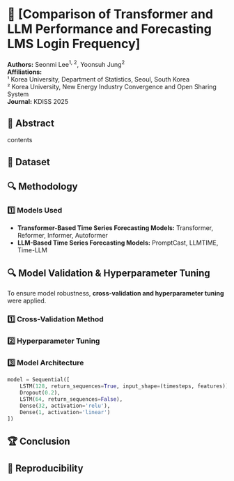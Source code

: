 # 📄 [Comparison of Transformer and LLM Performance and Forecasting LMS Login Frequency]
**Authors:** Seonmi Lee<sup>1, 2</sup>, Yoonsuh Jung<sup>2</sup>  
**Affiliations:**  
¹ Korea University, Department of Statistics, Seoul, South Korea  
² Korea University, New Energy Industry Convergence and Open Sharing System  
**Journal:** KDISS 2025

## 📌 Abstract
contents

## 📂 Dataset

## 🔍 Methodology
### **1️⃣ Models Used**
- **Transformer-Based Time Series Forecasting Models:** Transformer, Reformer, Informer, Autoformer
- **LLM-Based Time Series Forecasting Models:** PromptCast, LLMTIME, Time-LLM

## 🔍 Model Validation & Hyperparameter Tuning
To ensure model robustness, **cross-validation and hyperparameter tuning** were applied.

### **1️⃣ Cross-Validation Method**

### **2️⃣ Hyperparameter Tuning**

### **3️⃣ Model Architecture**
```python
model = Sequential([
    LSTM(128, return_sequences=True, input_shape=(timesteps, features)),
    Dropout(0.2),
    LSTM(64, return_sequences=False),
    Dense(32, activation='relu'),
    Dense(1, activation='linear')
])
```

## 🏆 Conclusion

## 🔧 Reproducibility
